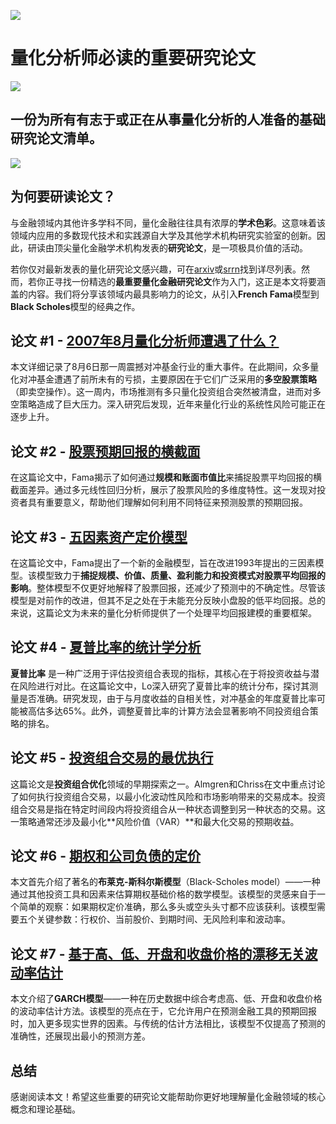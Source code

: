 ![](https://fastly.jsdelivr.net/gh/bucketio/img11@main/2024/10/21/1729466068183-23134fce-3131-4262-b18c-f378d71af4f6.gif)

# 量化分析师必读的重要研究论文
![](https://fastly.jsdelivr.net/gh/bucketio/img9@main/2024/10/20/1729465031968-b3c8959e-1d37-4b8a-91b1-b0b0dfe25143.png)

## 一份为所有有志于或正在从事量化分析的人准备的基础研究论文清单。

![](https://fastly.jsdelivr.net/gh/bucketio/img12@main/2025/02/06/1738823480945-798e46f7-6058-4766-bb41-43138e3f7c39.JPG)

## 为何要研读论文？

与金融领域内其他许多学科不同，量化金融往往具有浓厚的**学术色彩**。这意味着该领域内应用的多数现代技术和实践源自大学及其他学术机构研究实验室的创新。因此，研读由顶尖量化金融学术机构发表的**研究论文**，是一项极具价值的活动。

若你仅对最新发表的量化研究论文感兴趣，可在[arxiv](https://arxiv.org/archive/q-fin)或[srrn](https://papers.ssrn.com/sol3/topten/topTenResults.cfm?groupingtype=2&groupingId=203)找到详尽列表。然而，若你正寻找一份精选的**最重要量化金融研究论文**作为入门，这正是本文将要涵盖的内容。我们将分享该领域内最具影响力的论文，从引入**French Fama**模型到**Black Scholes**模型的经典之作。

## 论文 \#1 - [2007年8月量化分析师遭遇了什么？](https://web.mit.edu/Alo/www/Papers/august07.pdf)
本文详细记录了8月6日那一周震撼对冲基金行业的重大事件。在此期间，众多量化对冲基金遭遇了前所未有的亏损，主要原因在于它们广泛采用的**多空股票策略**（即卖空操作）。这一周内，市场推测有多只量化投资组合突然被清盘，进而对多空策略造成了巨大压力。深入研究后发现，近年来量化行业的系统性风险可能正在逐步上升。

## 论文 \#2 - [股票预期回报的横截面](https://www.ivey.uwo.ca/media/3775518/the_cross-section_of_expected_stock_returns.pdf)

在这篇论文中，Fama揭示了如何通过**规模和账面市值比**来捕捉股票平均回报的横截面差异。通过多元线性回归分析，展示了股票风险的多维度特性。这一发现对投资者具有重要意义，帮助他们理解如何利用不同特征来预测股票的预期回报。

## 论文 \#3 - [五因素资产定价模型](https://www8.gsb.columbia.edu/programs/sites/programs/files/finance/Finance%20Seminar/spring%202014/ken%20french.pdf)

在这篇论文中，Fama提出了一个新的金融模型，旨在改进1993年提出的三因素模型。该模型致力于**捕捉规模、价值、质量、盈利能力和投资模式对股票平均回报的影响**。整体模型不仅更好地解释了股票回报，还减少了预测中的不确定性。尽管该模型是对前作的改进，但其不足之处在于未能充分反映小盘股的低平均回报。总的来说，这篇论文为未来的量化分析师提供了一个处理平均回报建模的重要框架。

## 论文 \#4 - [夏普比率的统计学分析](https://alo.mit.edu/wp-content/uploads/2017/06/The-Statistics-of-Sharpe-Ratios.pdf)

**夏普比率** 是一种广泛用于评估投资组合表现的指标，其核心在于将投资收益与潜在风险进行对比。在这篇论文中，Lo深入研究了夏普比率的统计分布，探讨其测量是否准确。研究发现，由于与月度收益的自相关性，对冲基金的年度夏普比率可能被高估多达65%。此外，调整夏普比率的计算方法会显著影响不同投资组合策略的排名。

## 论文 \#5 - [投资组合交易的最优执行](https://www.semanticscholar.org/paper/Optimal-execution-of-portfolio-trans-actions-Almgren-Chriss/4ea1885d7f00dc2ba59be2d6cc62923de23599ce?p2df)

这篇论文是**投资组合优化**领域的早期探索之一。Almgren和Chriss在文中重点讨论了如何执行投资组合交易，以最小化波动性风险和市场影响带来的交易成本。投资组合交易是指在特定时间段内将投资组合从一种状态调整到另一种状态的交易。这一策略通常还涉及最小化**风险价值（VAR）**和最大化交易的预期收益。

## 论文 \#6 - [期权和公司负债的定价](https://www.cs.princeton.edu/courses/archive/fall09/cos323/papers/black_scholes73.pdf)
本文首先介绍了著名的**布莱克-斯科尔斯模型**（Black-Scholes model）——一种通过其他投资工具和因素来估算期权基础价格的数学模型。该模型的灵感来自于一个简单的观察：如果期权定价准确，那么多头或空头头寸都不应该获利。该模型需要五个关键参数：行权价、当前股价、到期时间、无风险利率和波动率。

## 论文 \#7 - [基于高、低、开盘和收盘价格的漂移无关波动率估计](https://papers.ssrn.com/sol3/papers.cfm?abstract_id=229190)

本文介绍了**GARCH模型**——一种在历史数据中综合考虑高、低、开盘和收盘价格的波动率估计方法。该模型的亮点在于，它允许用户在预测金融工具的预期回报时，加入更多现实世界的因素。与传统的估计方法相比，该模型不仅提高了预测的准确性，还展现出最小的预测方差。

## 总结

感谢阅读本文！希望这些重要的研究论文能帮助你更好地理解量化金融领域的核心概念和理论基础。 